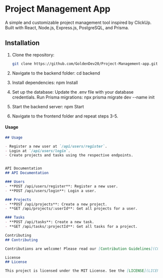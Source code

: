 # Project Management App

A simple and customizable project management tool inspired by ClickUp. Built with React, Node.js, Express.js, PostgreSQL, and Prisma.

## Installation

1. Clone the repository:
   ```bash
   git clone https://github.com/GoldenDev20/Project-Management-app.git

2. Navigate to the backend folder:
    cd backend

3. Install dependencies:
    npm Install

4. Set up the database:
    Update the .env file with your database credentials.
    Run Prisma migrations:
        npx prisma migrate dev --name init

5. Start the backend server:
    npm Start

6. Navigate to the frontend folder and repeat steps 3-5.

#### **Usage**
```markdown
## Usage

- Register a new user at `/api/users/register`.
- Login at `/api/users/login`.
- Create projects and tasks using the respective endpoints.


API Documentation
## API Documentation

### Users
- **POST /api/users/register**: Register a new user.
- **POST /api/users/login**: Login a user.

### Projects
- **POST /api/projects**: Create a new project.
- **GET /api/projects/:userId**: Get all projects for a user.

### Tasks
- **POST /api/tasks**: Create a new task.
- **GET /api/tasks/:projectId**: Get all tasks for a project.

Contributing 
## Contributing

Contributions are welcome! Please read our [Contribution Guidelines](CONTRIBUTING.md) for details.

License
## License

This project is licensed under the MIT License. See the [LICENSE](LICENSE) file for details.